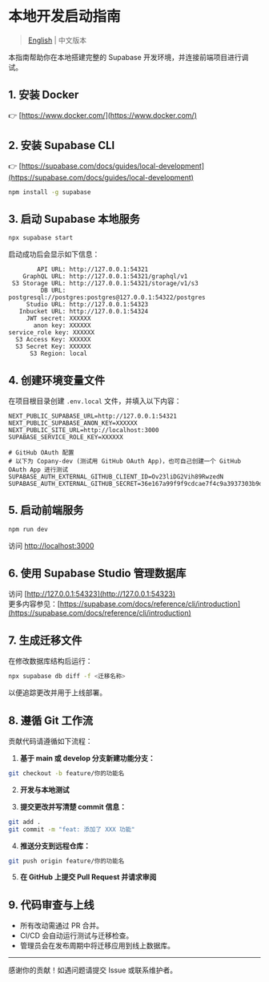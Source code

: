# 本地开发启动指南

> [English](local-development-setup.md) | 中文版本

本指南帮助你在本地搭建完整的 Supabase 开发环境，并连接前端项目进行调试。

## 1. 安装 Docker

👉 [https://www.docker.com/](https://www.docker.com/)

## 2. 安装 Supabase CLI

👉 [https://supabase.com/docs/guides/local-development](https://supabase.com/docs/guides/local-development)

```bash
npm install -g supabase
```

## 3. 启动 Supabase 本地服务

```bash
npx supabase start
```

启动成功后会显示如下信息：

```
        API URL: http://127.0.0.1:54321
    GraphQL URL: http://127.0.0.1:54321/graphql/v1
 S3 Storage URL: http://127.0.0.1:54321/storage/v1/s3
         DB URL: postgresql://postgres:postgres@127.0.0.1:54322/postgres
     Studio URL: http://127.0.0.1:54323
   Inbucket URL: http://127.0.0.1:54324
     JWT secret: XXXXXX
       anon key: XXXXXX
service_role key: XXXXXX
  S3 Access Key: XXXXXX
  S3 Secret Key: XXXXXX
      S3 Region: local
```

## 4. 创建环境变量文件

在项目根目录创建 `.env.local` 文件，并填入以下内容：

```env
NEXT_PUBLIC_SUPABASE_URL=http://127.0.0.1:54321
NEXT_PUBLIC_SUPABASE_ANON_KEY=XXXXXX
NEXT_PUBLIC_SITE_URL=http://localhost:3000
SUPABASE_SERVICE_ROLE_KEY=XXXXXX

# GitHub OAuth 配置
# 以下为 Copany-dev (测试用 GitHub OAuth App)，也可自己创建一个 GitHub OAuth App 进行测试
SUPABASE_AUTH_EXTERNAL_GITHUB_CLIENT_ID=Ov23liDG2Vih89RwzedN
SUPABASE_AUTH_EXTERNAL_GITHUB_SECRET=36e167a99f9f9cdcae7f4c9a3937303b9de221dd
```

## 5. 启动前端服务

```bash
npm run dev
```

访问 [http://localhost:3000](http://localhost:3000)

## 6. 使用 Supabase Studio 管理数据库

访问 [http://127.0.0.1:54323](http://127.0.0.1:54323)  
更多内容参见：[https://supabase.com/docs/reference/cli/introduction](https://supabase.com/docs/reference/cli/introduction)

## 7. 生成迁移文件

在修改数据库结构后运行：

```bash
npx supabase db diff -f <迁移名称>
```

以便追踪更改并用于上线部署。

## 8. 遵循 Git 工作流

贡献代码请遵循如下流程：

1. **基于 main 或 develop 分支新建功能分支：**

```bash
git checkout -b feature/你的功能名
```

2. **开发与本地测试**

3. **提交更改并写清楚 commit 信息：**

```bash
git add .
git commit -m "feat: 添加了 XXX 功能"
```

4. **推送分支到远程仓库：**

```bash
git push origin feature/你的功能名
```

5. **在 GitHub 上提交 Pull Request 并请求审阅**

## 9. 代码审查与上线

- 所有改动需通过 PR 合并。
- CI/CD 会自动运行测试与迁移检查。
- 管理员会在发布周期中将迁移应用到线上数据库。

---

感谢你的贡献！如遇问题请提交 Issue 或联系维护者。
